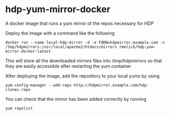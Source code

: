 # hdp-yum-mirror-docker
A docker image that runs a yum mirror of the repos necessary for HDP

Deploy the image with a command like the following
```
docker run --name local-hdp-mirror -d -e FQDN=hdpmirror.example.com -v /tmp/hdpmirrors:/usr/local/apache2/htdocs/mirrors rmelick/hdp-yum-mirror-docker:latest
```
This will store all the downloaded mirrors files into /tmp/hdpmirrors so that they are easily accessible after restarting
the yum container

After deploying the image, add the repository to your local yums by using
```
yum-config-manager --add-repo http://hdpmirror.example.com/hdp-clones.repo
```

You can check that the mirror has been added correctly by running
```
yum repolist
```